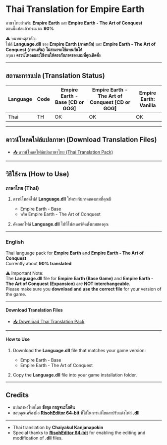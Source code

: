 # Thai Translation for Empire Earth

ภาษาไทยสำหรับ **Empire Earth** และ **Empire Earth - The Art of Conquest**  
ตอนนี้แปลแล้วประมาณ **90%**  

⚠️ หมายเหตุสำคัญ:  
ไฟล์ **Language.dll** ของ **Empire Earth (ภาคหลัก)** และ **Empire Earth - The Art of Conquest (ภาคเสริม)** **ไม่สามารถใช้แทนกันได้**  
กรุณา **ดาวน์โหลดและใช้งานให้ตรงกับภาคของเกมที่คุณติดตั้ง**

---

## สถานะการแปล (Translation Status)

| Language | Code | Empire Earth - Base [CD or GOG] | Empire Earth - The Art of Conquest [CD or GOG] | Empire Earth: Vanilla |
|----------|------|---------------------------------|------------------------------------------------|-----------------------|
| Thai     | TH   | OK                              | OK                                             | OK                    |

---

## ดาวน์โหลดไฟล์แปลภาษา (Download Translation Files)

- [📥 ดาวน์โหลดไฟล์แปลภาษาไทย (Thai Translation Pack)](https://github.com/millandmill/thai-translate-empire-earth/releases/download/v1/Empire-Earth-thai-translate.zip)

---

## วิธีใช้งาน (How to Use)

### ภาษาไทย (Thai)
1. ดาวน์โหลดไฟล์ **Language.dll** ให้ตรงกับภาคของเกมที่คุณมี  
   - Empire Earth - Base  
   - หรือ Empire Earth - The Art of Conquest  

2. คัดลอกไฟล์ **Language.dll** ไปที่โฟลเดอร์ติดตั้งเกมของคุณ  

---

### English
Thai language pack for **Empire Earth** and **Empire Earth - The Art of Conquest**  
Currently about **90% translated**  

⚠️ Important Note:  
The **Language.dll** file for **Empire Earth (Base Game)** and **Empire Earth - The Art of Conquest (Expansion)** are **NOT interchangeable**.  
Please make sure you **download and use the correct file** for your version of the game.

---

#### Download Translation Files
- [📥 Download Thai Translation Pack](https://github.com/millandmill/thai-translate-empire-earth/releases/download/v1/Empire-Earth-thai-translate.zip)

---

#### How to Use
1. Download the **Language.dll** file that matches your game version:  
   - Empire Earth - Base  
   - Empire Earth - The Art of Conquest  

2. Copy the **Language.dll** file into your game installation folder.  

---

## Credits

- แปลภาษาไทยโดย **ชัยกุล กาญจนะโภคิน**  
- ขอบคุณเครื่องมือ **[RisohEditor 64-bit](https://github.com/katahiromz/RisohEditor)** ที่ใช้ในการแก้ไขและปรับแต่งไฟล์ **.dll**  

---

- Thai translation by **Chaiyakul Kanjanapokin**  
- Special thanks to **[RisohEditor 64-bit](https://github.com/katahiromz/RisohEditor)** for enabling the editing and modification of **.dll** files.  
